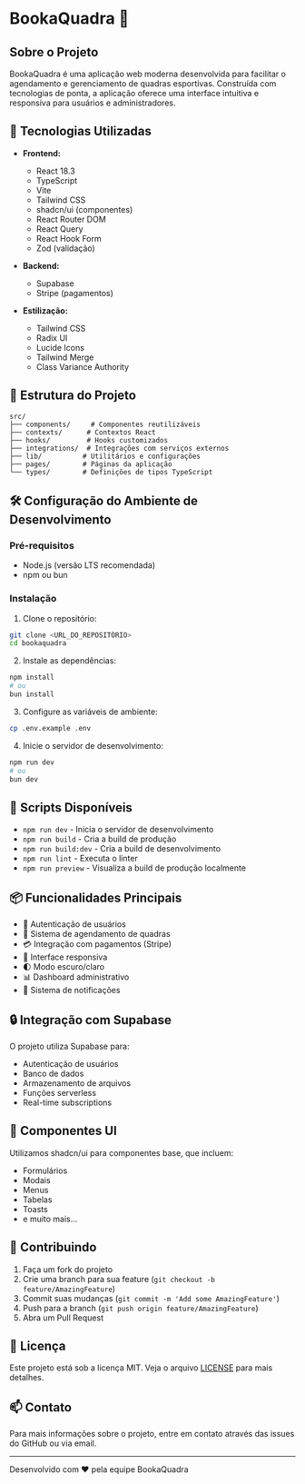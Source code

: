 # BookaQuadra 🎾

## Sobre o Projeto

BookaQuadra é uma aplicação web moderna desenvolvida para facilitar o agendamento e gerenciamento de quadras esportivas. Construída com tecnologias de ponta, a aplicação oferece uma interface intuitiva e responsiva para usuários e administradores.

## 🚀 Tecnologias Utilizadas

- **Frontend:**
  - React 18.3
  - TypeScript
  - Vite
  - Tailwind CSS
  - shadcn/ui (componentes)
  - React Router DOM
  - React Query
  - React Hook Form
  - Zod (validação)

- **Backend:**
  - Supabase
  - Stripe (pagamentos)

- **Estilização:**
  - Tailwind CSS
  - Radix UI
  - Lucide Icons
  - Tailwind Merge
  - Class Variance Authority

## 📁 Estrutura do Projeto

```
src/
├── components/     # Componentes reutilizáveis
├── contexts/      # Contextos React
├── hooks/         # Hooks customizados
├── integrations/  # Integrações com serviços externos
├── lib/          # Utilitários e configurações
├── pages/        # Páginas da aplicação
└── types/        # Definições de tipos TypeScript
```

## 🛠️ Configuração do Ambiente de Desenvolvimento

### Pré-requisitos

- Node.js (versão LTS recomendada)
- npm ou bun

### Instalação

1. Clone o repositório:
```bash
git clone <URL_DO_REPOSITÓRIO>
cd bookaquadra
```

2. Instale as dependências:
```bash
npm install
# ou
bun install
```

3. Configure as variáveis de ambiente:
```bash
cp .env.example .env
```

4. Inicie o servidor de desenvolvimento:
```bash
npm run dev
# ou
bun dev
```

## 🔧 Scripts Disponíveis

- `npm run dev` - Inicia o servidor de desenvolvimento
- `npm run build` - Cria a build de produção
- `npm run build:dev` - Cria a build de desenvolvimento
- `npm run lint` - Executa o linter
- `npm run preview` - Visualiza a build de produção localmente

## 📦 Funcionalidades Principais

- 🔐 Autenticação de usuários
- 📅 Sistema de agendamento de quadras
- 💳 Integração com pagamentos (Stripe)
- 📱 Interface responsiva
- 🌓 Modo escuro/claro
- 📊 Dashboard administrativo
- 🔔 Sistema de notificações

## 🔒 Integração com Supabase

O projeto utiliza Supabase para:
- Autenticação de usuários
- Banco de dados
- Armazenamento de arquivos
- Funções serverless
- Real-time subscriptions

## 💅 Componentes UI

Utilizamos shadcn/ui para componentes base, que incluem:
- Formulários
- Modais
- Menus
- Tabelas
- Toasts
- e muito mais...

## 🤝 Contribuindo

1. Faça um fork do projeto
2. Crie uma branch para sua feature (`git checkout -b feature/AmazingFeature`)
3. Commit suas mudanças (`git commit -m 'Add some AmazingFeature'`)
4. Push para a branch (`git push origin feature/AmazingFeature`)
5. Abra um Pull Request

## 📝 Licença

Este projeto está sob a licença MIT. Veja o arquivo [LICENSE](LICENSE) para mais detalhes.

## 📫 Contato

Para mais informações sobre o projeto, entre em contato através das issues do GitHub ou via email.

---

Desenvolvido com ❤️ pela equipe BookaQuadra
